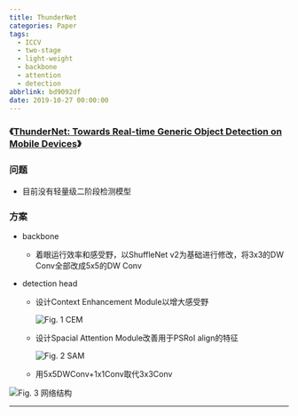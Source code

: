 ```yaml
---
title: ThunderNet
categories: Paper
tags:
  - ICCV
  - two-stage
  - light-weight
  - backbone
  - attention
  - detection
abbrlink: bd9092df
date: 2019-10-27 00:00:00
---
```


### 《[ThunderNet: Towards Real-time Generic Object Detection on Mobile Devices](http://openaccess.thecvf.com/content_ICCV_2019/papers/Qin_ThunderNet_Towards_Real-Time_Generic_Object_Detection_on_Mobile_Devices_ICCV_2019_paper.pdf)》

<!-- more -->

### 问题

- 目前没有轻量级二阶段检测模型

### 方案

- backbone
  
  - 着眼运行效率和感受野，以ShuffleNet v2为基础进行修改，将3x3的DW Conv全部改成5x5的DW Conv
- detection head
  - 设计Context Enhancement Module以增大感受野
  
    ![Fig. 1 CEM](CEM.jpg)
  
  - 设计Spacial Attention Module改善用于PSRoI align的特征
  
    ![Fig. 2 SAM](SAM.jpg)
  
  - 用5x5DWConv+1x1Conv取代3x3Conv


![Fig. 3 网络结构](ThunderNet.jpg)

---

